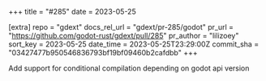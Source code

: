 +++
title = "#285"
date = 2023-05-25

[extra]
repo = "gdext"
docs_rel_url = "gdext/pr-285/godot"
pr_url = "https://github.com/godot-rust/gdext/pull/285"
pr_author = "lilizoey"
sort_key = 2023-05-25
date_time = 2023-05-25T23:29:00Z
commit_sha = "03427477b950546836793bf19bf09460b2cafdbb"
+++

Add support for conditional compilation depending on godot api version
